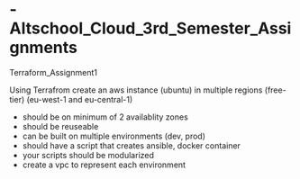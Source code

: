 # -Altschool_Cloud_3rd_Semester_Assignments

Terraform_Assignment1

Using Terrafrom create an aws instance (ubuntu) in multiple regions (free-tier) (eu-west-1 and eu-central-1)
- should be on minimum of 2 availablity zones
- should be reuseable
- can be built on multiple environments (dev, prod)
- should have a script that creates ansible, docker container
- your scripts should be modularized
- create a vpc to represent each environment

